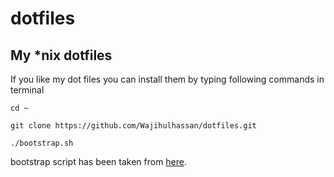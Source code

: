 # dotfiles
## My *nix dotfiles
If you like my dot files you can install them by typing following commands in 
terminal


`cd ~`

`git clone https://github.com/Wajihulhassan/dotfiles.git`

`./bootstrap.sh`

bootstrap script has been taken from [here](http://www.placona.co.uk/1224/linux/managing-your-dotfiles-the-right-way/).
